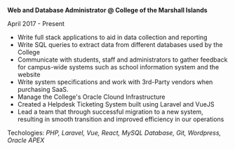 <b>Web and Database Administrator @ College of the Marshall Islands</b>

<span class="text-sm">April 2017 - Present</span>

<ul class="list-bullets text-base">
<li>Write full stack applications to aid in data collection and reporting</li>
<li>Write SQL queries to extract data from different databases used by the College</li>
<li>
 Communicate with students, staff and administrators to gather feedback for campus-wide systems such as school information system and the website</li>
<li>Write system specifications and work with 3rd-Party vendors when purchasing SaaS.</li>
<li>Manage the College's Oracle Clound Infrastructure</li>
<li>Created a Helpdesk Ticketing System built using Laravel and VueJS</li>
<li>Lead a team that through successful migration to a new system, resulting in smooth transition and improved efficiency in our operations</li>
</ul>

<span class="text-sm">Techologies: <i>PHP, Laravel, Vue, React, MySQL Database, Git, Wordpress, Oracle APEX</i></span>
